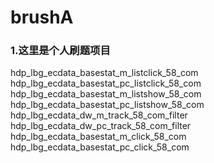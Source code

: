 # brushA
### 1.这里是个人刷题项目




hdp_lbg_ecdata_basestat_m_listclick_58_com
hdp_lbg_ecdata_basestat_pc_listclick_58_com
hdp_lbg_ecdata_basestat_m_listshow_58_com
hdp_lbg_ecdata_basestat_pc_listshow_58_com
hdp_lbg_ecdata_dw_m_track_58_com_filter
hdp_lbg_ecdata_dw_pc_track_58_com_filter
hdp_lbg_ecdata_basestat_m_click_58_com
hdp_lbg_ecdata_basestat_pc_click_58_com